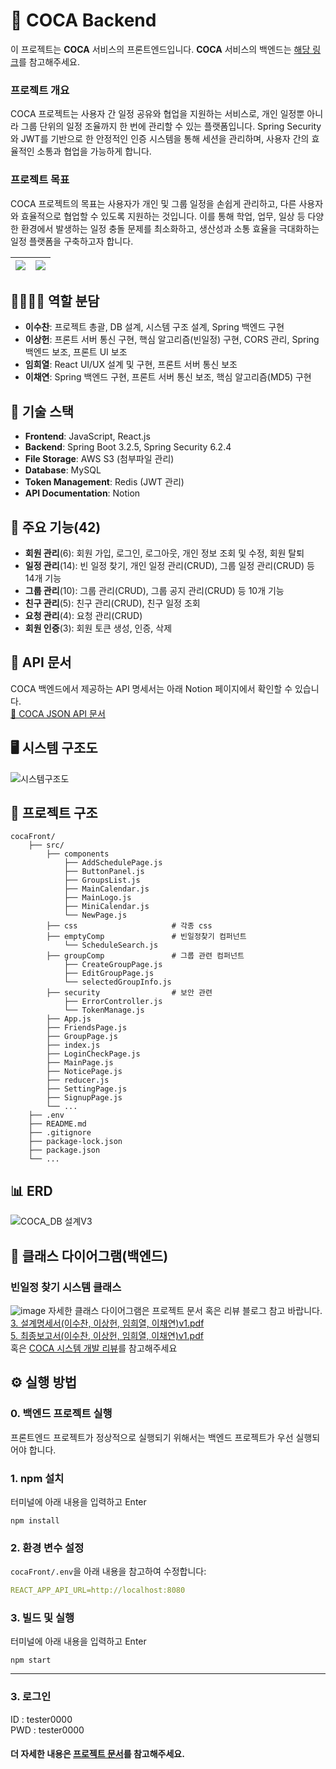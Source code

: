 
# 📅 COCA Backend

이 프로젝트는 **COCA** 서비스의 프론트엔드입니다. 
**COCA** 서비스의 백엔드는 [해당 링크](https://github.com/kit-COCA/COCA-Backend)를 참고해주세요.
### 프로젝트 개요
COCA 프로젝트는 사용자 간 일정 공유와 협업을 지원하는 서비스로, 개인 일정뿐 아니라 그룹 단위의 일정 조율까지 한 번에 관리할 수 있는 플랫폼입니다.
Spring Security와 JWT를 기반으로 한 안정적인 인증 시스템을 통해 세션을 관리하며, 사용자 간의 효율적인 소통과 협업을 가능하게 합니다.
### 프로젝트 목표
COCA 프로젝트의 목표는 사용자가 개인 및 그룹 일정을 손쉽게 관리하고, 다른 사용자와 효율적으로 협업할 수 있도록 지원하는 것입니다.
이를 통해 학업, 업무, 일상 등 다양한 환경에서 발생하는 일정 충돌 문제를 최소화하고, 생산성과 소통 효율을 극대화하는 일정 플랫폼을 구축하고자 합니다.

![](https://github.com/user-attachments/assets/b564ebf3-897d-4df5-977e-cfb3139599e1) | ![](https://github.com/user-attachments/assets/34cdc9da-fb51-4963-b57d-00a8c95764d6)
---|---|

## 👨‍💻👩‍💻 역할 분담
- **이수찬**: 프로젝트 총괄, DB 설계, 시스템 구조 설계, Spring 백엔드 구현  
- **이상헌**: 프론트 서버 통신 구현, 핵심 알고리즘(빈일정) 구현, CORS 관리, Spring 백엔드 보조, 프론트 UI 보조  
- **임희열**: React UI/UX 설계 및 구현, 프론트 서버 통신 보조  
- **이채연**: Spring 백엔드 구현, 프론트 서버 통신 보조, 핵심 알고리즘(MD5) 구현  

## 🚀 기술 스택
- **Frontend**: JavaScript, React.js
- **Backend**: Spring Boot 3.2.5, Spring Security 6.2.4
- **File Storage**: AWS S3 (첨부파일 관리)
- **Database**: MySQL
- **Token Management**: Redis (JWT 관리)
- **API Documentation**: Notion

## 📌 주요 기능(42) 
- **회원 관리**(6): 회원 가입, 로그인, 로그아웃, 개인 정보 조회 및 수정, 회원 탈퇴
- **일정 관리**(14): 빈 일정 찾기, 개인 일정 관리(CRUD), 그룹 일정 관리(CRUD) 등 14개 기능
- **그룹 관리**(10): 그룹 관리(CRUD), 그룹 공지 관리(CRUD) 등 10개 기능
- **친구 관리**(5): 친구 관리(CRUD), 친구 일정 조회
- **요청 관리**(4): 요청 관리(CRUD)
- **회원 인증**(3): 회원 토큰 생성, 인증, 삭제

## 📖 API 문서  
COCA 백엔드에서 제공하는 API 명세서는 아래 Notion 페이지에서 확인할 수 있습니다.  
[📄 COCA JSON API 문서](https://bitter-nut-ad9.notion.site/COCA-Json-API-Doc-1b7328d2c5d94c058f0bacc363d484e8)

## 🖥️ 시스템 구조도
![시스템구조도](https://github.com/user-attachments/assets/24f5f984-5380-4cfb-9127-7f36710438d3)

## 📂 프로젝트 구조
```
cocaFront/
    ├── src/
        ├── components
            ├── AddSchedulePage.js
            ├── ButtonPanel.js
            ├── GroupsList.js
            ├── MainCalendar.js
            ├── MainLogo.js
            ├── MiniCalendar.js
            └── NewPage.js
        ├── css                     # 각종 css
        ├── emptyComp               # 빈일정찾기 컴퍼넌트
            └── ScheduleSearch.js
        ├── groupComp               # 그룹 관련 컴퍼넌트
            ├── CreateGroupPage.js
            ├── EditGroupPage.js
            └── selectedGroupInfo.js
        ├── security                # 보안 관련
            ├── ErrorController.js
            └── TokenManage.js
        ├── App.js
        ├── FriendsPage.js
        ├── GroupPage.js
        ├── index.js
        ├── LoginCheckPage.js
        ├── MainPage.js
        ├── NoticePage.js
        ├── reducer.js
        ├── SettingPage.js
        ├── SignupPage.js
        └── ...
    ├── .env
    ├── README.md
    ├── .gitignore
    ├── package-lock.json
    ├── package.json
    └── ...
```
## 📊 ERD  
![COCA_DB 설계V3](https://github.com/user-attachments/assets/5ee2763c-56c9-4e09-9320-d15bb307c0bc)

## 🧱 클래스 다이어그램(백엔드)  
### 빈일정 찾기 시스템 클래스
![image](https://github.com/user-attachments/assets/6872a2a2-3b63-4f8c-9ce1-b0907c6cf2b5)
자세한 클래스 다이어그램은 프로젝트 문서 혹은 리뷰 블로그 참고 바랍니다.  
[3. 설계명세서(이수찬, 이상헌, 임희열, 이채연)v1.pdf](https://github.com/kit-COCA/cocaBack/blob/main/documents/3.%20%E1%84%89%E1%85%A5%E1%86%AF%E1%84%80%E1%85%A8%E1%84%86%E1%85%A7%E1%86%BC%E1%84%89%E1%85%A6%E1%84%89%E1%85%A5(%E1%84%8B%E1%85%B5%E1%84%89%E1%85%AE%E1%84%8E%E1%85%A1%E1%86%AB%2C%20%E1%84%8B%E1%85%B5%E1%84%89%E1%85%A1%E1%86%BC%E1%84%92%E1%85%A5%E1%86%AB%2C%20%E1%84%8B%E1%85%B5%E1%86%B7%E1%84%92%E1%85%B4%E1%84%8B%E1%85%A7%E1%86%AF%2C%20%E1%84%8B%E1%85%B5%E1%84%8E%E1%85%A2%E1%84%8B%E1%85%A7%E1%86%AB)v1.pdf)    
[5. 최종보고서(이수찬, 이상헌, 임희열, 이채연)v1.pdf](https://github.com/kit-COCA/cocaBack/blob/main/documents/5.%20%E1%84%8E%E1%85%AC%E1%84%8C%E1%85%A9%E1%86%BC%E1%84%87%E1%85%A9%E1%84%80%E1%85%A9%E1%84%89%E1%85%A5(%E1%84%8B%E1%85%B5%E1%84%89%E1%85%AE%E1%84%8E%E1%85%A1%E1%86%AB%2C%20%E1%84%8B%E1%85%B5%E1%84%89%E1%85%A1%E1%86%BC%E1%84%92%E1%85%A5%E1%86%AB%2C%20%E1%84%8B%E1%85%B5%E1%86%B7%E1%84%92%E1%85%B4%E1%84%8B%E1%85%A7%E1%86%AF%2C%20%E1%84%8B%E1%85%B5%E1%84%8E%E1%85%A2%E1%84%8B%E1%85%A7%E1%86%AB)v1.pdf)  
혹은 [COCA 시스템 개발 리뷰](https://velog.io/@lsc4814/COCA-v1-%EA%B5%AC%ED%98%84-%EC%8B%9C%EC%8A%A4%ED%85%9C-%EB%A6%AC%EB%B7%B0)를 참고해주세요

## ⚙️ 실행 방법
### 0. 백엔드 프로젝트 실행
프론트엔드 프로젝트가 정상적으로 실행되기 위해서는 백엔드 프로젝트가 우선 실행되어야 합니다.
### 1. npm 설치
터미널에 아래 내용을 입력하고 Enter
```
npm install
```
### 2. 환경 변수 설정
`cocaFront/.env`을 아래 내용을 참고하여 수정합니다:
```yaml
REACT_APP_API_URL=http://localhost:8080
```
### 3. 빌드 및 실행
터미널에 아래 내용을 입력하고 Enter
```
npm start
```
---
### 3. 로그인
ID : tester0000  
PWD : tester0000  
#### 더 자세한 내용은 [프로젝트 문서](https://github.com/kit-COCA/cocaBack/tree/main/documents)를 참고해주세요.

